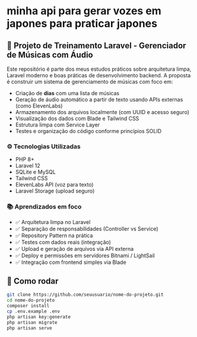 # minha api para gerar vozes em japones para praticar japones

## 🎵 Projeto de Treinamento Laravel - Gerenciador de Músicas com Áudio

Este repositório é parte dos meus estudos práticos sobre arquitetura limpa, Laravel moderno e boas práticas de desenvolvimento backend. A proposta é construir um sistema de gerenciamento de músicas com foco em:

- Criação de **dias** com uma lista de músicas
- Geração de áudio automático a partir de texto usando APIs externas (como ElevenLabs)
- Armazenamento dos arquivos localmente (com UUID e acesso seguro)
- Visualização dos dados com Blade e Tailwind CSS
- Estrutura limpa com Service Layer
- Testes e organização do código conforme princípios SOLID

### ⚙️ Tecnologias Utilizadas

- PHP 8+
- Laravel 12
- SQLite e MySQL
- Tailwind CSS
- ElevenLabs API (voz para texto)
- Laravel Storage (upload seguro)

### 📚 Aprendizados em foco

- ✅ Arquitetura limpa no Laravel
- ✅ Separação de responsabilidades (Controller vs Service)
- ✅ Repository Pattern na prática
- ✅ Testes com dados reais (integração)
- ✅ Upload e geração de arquivos via API externa
- ✅ Deploy e permissões em servidores Bitnami / LightSail
- ✅ Integração com frontend simples via Blade

## 🔧 Como rodar

```bash
git clone https://github.com/seuusuario/nome-do-projeto.git
cd nome-do-projeto
composer install
cp .env.example .env
php artisan key:generate
php artisan migrate
php artisan serve
